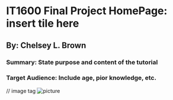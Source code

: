 



# IT1600 Final Project HomePage: insert tile here
## By: Chelsey L. Brown 
### Summary: State purpose and content of the tutorial 
### Target Audience: Include age, pior knowledge, etc. 

// image tag 
<img src="Screen Shot 2020-11-20 at 7.20.00 PM.png"
     alt="picture">

